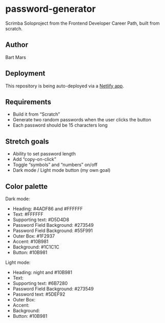 # password-generator
Scrimba Soloproject from the Frontend Developer Career Path, built from scratch.

## Author
Bart Mars

## Deployment
This repository is being auto-deployed via a [Netlify app](https://www.netlify.com).

## Requirements
* Build it from “Scratch”
* Generate two random passwords when the user clicks the button
* Each password should be 15 characters long

## Stretch goals
* Ability to set password length
* Add “copy-on-click”
* Toggle “symbols” and “numbers” on/off
* Dark mode / Light mode button (my own goal)

## Color palette
Dark mode:
* Heading: #4ADF86 and #FFFFFF
* Text: #FFFFFF
* Supporting text: #D5D4D8
* Password Field Background: #273549
* Password Field Background: #55F991
* Outer Box: #1F2937
* Accent: #10B981
* Background: #1C1C1C
* Button: #10B981

Light mode:
* Heading: night and #10B981
* Text: 
* Supporting text: #6B7280
* Password Field Background: #273549
* Password text: #5DEF92
* Outer Box:
* Accent:
* Background: 
* Button: #10B981
